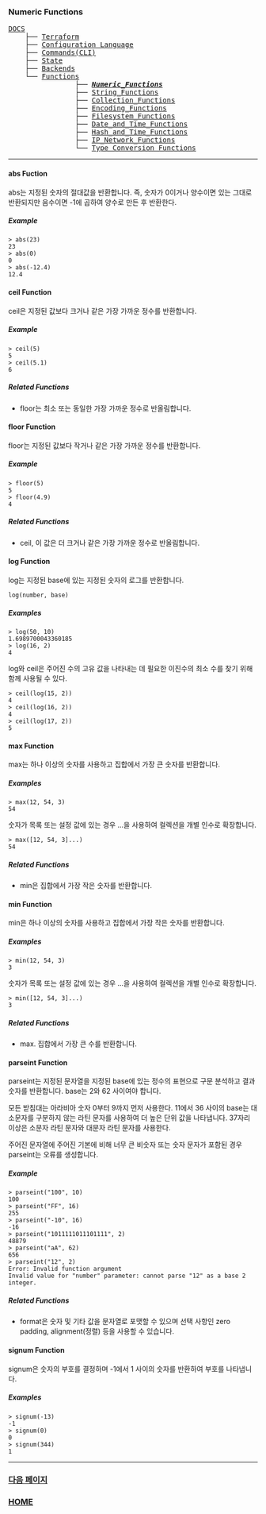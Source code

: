### Numeric Functions

<pre>
<a href = "https://github.com/MZCMSC/Terraform/blob/main/DOCS/README.md">DOCS</a>
    ├── <a href = "https://github.com/MZCMSC/Terraform/blob/main/DOCS/00_Terraform/README.md">Terraform</a>
    ├── <a href = "https://github.com/MZCMSC/Terraform/blob/main/DOCS/01_Configuration_Language/README.md">Configuration Language</a>
    ├── <a href ="https://github.com/MZCMSC/Terraform/blob/main/DOCS/02_Commands(CLI)/README.md">Commands(CLI)</a>
    ├── <a href = "https://github.com/MZCMSC/Terraform/blob/main/DOCS/03_State/README.md">State</a>
    ├── <a href = "https://github.com/MZCMSC/Terraform/blob/main/DOCS/04_Backends/README.md">Backends</a>
    └── <a href = "https://github.com/MZCMSC/Terraform/blob/main/DOCS/05_Functions/README.md">Functions</a>
                ├── <a href ="https://github.com/MZCMSC/Terraform/blob/main/DOCS/08_Functions/01_Numeric_Functions/README.md"><i><b>Numeric_Functions</b></i></a>
                ├── <a href ="https://github.com/MZCMSC/Terraform/blob/main/DOCS/08_Functions/02_String_Functions/README.md">String_Functions</a>
                ├── <a href ="https://github.com/MZCMSC/Terraform/blob/main/DOCS/08_Functions/03_Collection_Functions/README.md">Collection_Functions</a>
                ├── <a href ="https://github.com/MZCMSC/Terraform/blob/main/DOCS/08_Functions/04_Encoding_Functions/README.md">Encoding_Functions</a>
                ├── <a href ="https://github.com/MZCMSC/Terraform/blob/main/DOCS/08_Functions/05_Filesystem_Functions/README.md">Filesystem_Functions</a>
                ├── <a href ="https://github.com/MZCMSC/Terraform/blob/main/DOCS/08_Functions/06_Date_and_Time_Functions/README.md">Date_and_Time_Functions</a>
                ├── <a href ="https://github.com/MZCMSC/Terraform/blob/main/DOCS/08_Functions/07_Hash_and_Crypto_Functions/README.md">Hash_and_Time_Functions</a>
                ├── <a href ="https://github.com/MZCMSC/Terraform/blob/main/DOCS/08_Functions/08_IP_Network_Functions/README.md">IP_Network_Functions</a>
                └── <a href ="https://github.com/MZCMSC/Terraform/blob/main/DOCS/08_Functions/09_Type_Conversion_Functions/README.md">Type_Conversion_Functions</a>
</pre>

---

#### abs Fuction

abs는 지정된 숫자의 절대값을 반환합니다. 즉, 숫자가 0이거나 양수이면 있는 그대로 반환되지만 음수이면 -1에 곱하여 양수로 만든 후 반환한다.

##### Example

```
> abs(23)
23
> abs(0)
0
> abs(-12.4)
12.4
```

#### ceil Function

ceil은 지정된 값보다 크거나 같은 가장 가까운 정수를 반환합니다.

##### Example

```
> ceil(5)
5
> ceil(5.1)
6
```

##### Related Functions

- floor는 최소 또는 동일한 가장 가까운 정수로 반올림합니다.

#### floor Function

floor는 지정된 값보다 작거나 같은 가장 가까운 정수를 반환합니다.

##### Example

```
> floor(5)
5
> floor(4.9)
4
```

##### Related Functions

- ceil, 이 값은 더 크거나 같은 가장 가까운 정수로 반올림합니다.

#### log Function

log는 지정된 base에 있는 지정된 숫자의 로그를 반환합니다.

```
log(number, base)
```

##### Examples

```
> log(50, 10)
1.6989700043360185
> log(16, 2)
4
```

log와 ceil은 주어진 수의 고유 값을 나타내는 데 필요한 이진수의 최소 수를 찾기 위해 함께 사용될 수 있다.

```
> ceil(log(15, 2))
4
> ceil(log(16, 2))
4
> ceil(log(17, 2))
5
```

#### max Function

max는 하나 이상의 숫자를 사용하고 집합에서 가장 큰 숫자를 반환합니다.

##### Examples

```
> max(12, 54, 3)
54
```

숫자가 목록 또는 설정 값에 있는 경우 ...을 사용하여 컬렉션을 개별 인수로 확장합니다.

```
> max([12, 54, 3]...)
54
```

##### Related Functions

- min은 집합에서 가장 작은 숫자를 반환합니다.

#### min Function

min은 하나 이상의 숫자를 사용하고 집합에서 가장 작은 숫자를 반환합니다.

##### Examples

```
> min(12, 54, 3)
3
```

숫자가 목록 또는 설정 값에 있는 경우 ...을 사용하여 컬렉션을 개별 인수로 확장합니다.

```
> min([12, 54, 3]...)
3
```

##### Related Functions

- max. 집합에서 가장 큰 수를 반환합니다.

#### parseint Function

parseint는 지정된 문자열을 지정된 base에 있는 정수의 표현으로 구문 분석하고 결과 숫자를 반환합니다. base는 2와 62 사이여야 합니다.

모든 받침대는 아라비아 숫자 0부터 9까지 먼저 사용한다. 11에서 36 사이의 base는 대소문자를 구분하지 않는 라틴 문자를 사용하여 더 높은 단위 값을 나타냅니다. 37자리 이상은 소문자 라틴 문자와 대문자 라틴 문자를 사용한다.

주어진 문자열에 주어진 기본에 비해 너무 큰 비숫자 또는 숫자 문자가 포함된 경우 parseint는 오류를 생성합니다.

##### Example

```
> parseint("100", 10)
100
> parseint("FF", 16)
255
> parseint("-10", 16)
-16
> parseint("1011111011101111", 2)
48879
> parseint("aA", 62)
656
> parseint("12", 2)
Error: Invalid function argument
Invalid value for "number" parameter: cannot parse "12" as a base 2 integer.
```

##### Related Functions

- format은 숫자 및 기타 값을 문자열로 포맷할 수 있으며 선택 사항인 zero padding, alignment(정렬) 등을 사용할 수 있습니다.

#### signum Function

signum은 숫자의 부호를 결정하며 -1에서 1 사이의 숫자를 반환하여 부호를 나타냅니다.

##### Examples

```
> signum(-13)
-1
> signum(0)
0
> signum(344)
1
```

---

### [다음 페이지](https://github.com/MZCMSC/Terraform/blob/main/DOCS/08_Functions/02_String_Functions/README.md)

### [HOME](https://github.com/MZCMSC/Terraform/blob/main/README.md)
